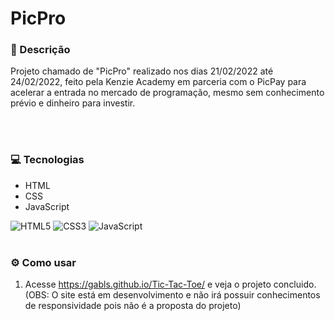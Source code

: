 # PicPro

### 📜 Descrição
Projeto chamado de "PicPro" realizado nos dias 21/02/2022 até 24/02/2022, feito pela Kenzie Academy em parceria com o PicPay para acelerar a entrada no mercado de programação, mesmo sem conhecimento prévio e dinheiro para investir.
<!-- Certificado de Conclusão do Projeto [aqui!]()-->
<br/><br/>

### 💻 Tecnologias
- HTML
- CSS
- JavaScript

<img alt="HTML5" src="https://img.shields.io/badge/-HTML5-e54d26?style=for-the-badge&logo=html5&logoColor=white"/> <img alt="CSS3" src="https://img.shields.io/badge/-CSS3-264ee4?style=for-the-badge&logo=css3&logoColor=white"/> <img alt="JavaScript" src="https://img.shields.io/badge/-JavaScript-ead41c?style=for-the-badge&logo=javascript&logoColor=white"/>
<br/><br/>

### ⚙️ Como usar
1. Acesse https://gabls.github.io/Tic-Tac-Toe/ e veja o projeto concluido.
(OBS: O site está em desenvolvimento e não irá possuir conhecimentos de responsividade pois não é a proposta do projeto)
